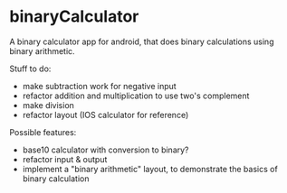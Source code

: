 # binaryCalculator

A binary calculator app for android, that does binary calculations using binary arithmetic.

Stuff to do:

* make subtraction work for negative input
* refactor addition and multiplication to use two's complement
* make division
* refactor layout (IOS calculator for reference)

Possible features:

* base10 calculator with conversion to binary?
* refactor input & output
* implement a "binary arithmetic" layout, to demonstrate the basics of binary calculation



